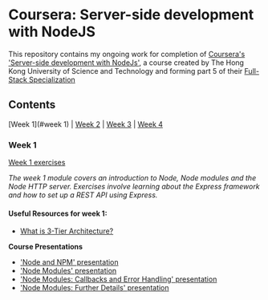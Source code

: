 # Coursera: Server-side development with NodeJS

This repository contains my ongoing work for completion of [Coursera's 'Server-side development with NodeJs'](https://www.coursera.org/learn/server-side-development), a course created by The Hong Kong University of Science and Technology and forming part 5 of their [Full-Stack Specialization](https://www.coursera.org/specializations/full-stack)

## Contents

[Week 1](#week 1) | [Week 2]() | [Week 3]() | [Week 4]()

### Week 1

[Week 1 exercises](./week_1)

_The week 1 module covers an introduction to Node, Node modules and the Node HTTP server. Exercises involve learning about the Express framework and how to set up a REST API using Express._

#### Useful Resources for week 1:
 - [What is 3-Tier Architecture?](http://www.tonymarston.net/php-mysql/3-tier-architecture.html)

 **Course Presentations**

 - ['Node and NPM' presentation](./week_1/resources/Node_and_NPM.pdf)
 - ['Node Modules' presentation](./week_1/resources/Node_Modules.pdf)
 - ['Node Modules: Callbacks and Error Handling' presentation](.week_1/resources/Node_Modules_Errors_Callbacks.pdf)
 - ['Node Modules: Further Details' presentation](.week_1/resources/Node_Modules_Further.pdf)
